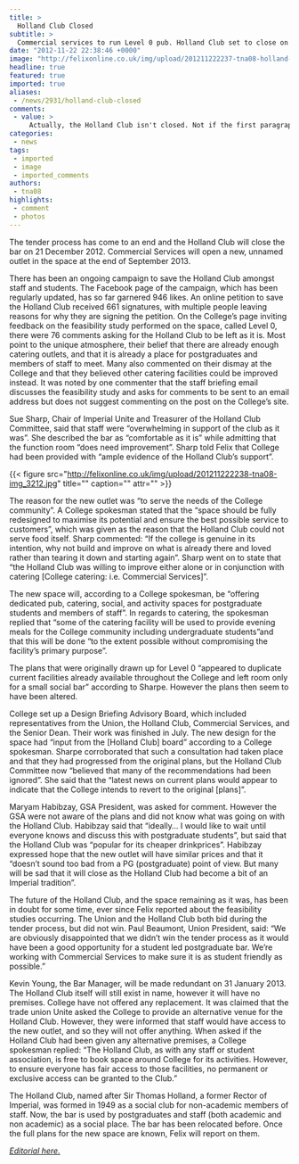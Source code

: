 ```yaml
---
title: >
  Holland Club Closed
subtitle: >
  Commercial services to run Level 0 pub. Holland Club set to close on 21 December 2012. No current offer of alternate premises. Campaign to save the club didn’t work
date: "2012-11-22 22:38:46 +0000"
image: "http://felixonline.co.uk/img/upload/201211222237-tna08-holland-club-backup.jpg"
headline: true
featured: true
imported: true
aliases:
 - /news/2931/holland-club-closed
comments:
 - value: >
     Actually, the Holland Club isn't closed. Not if the first paragraph is to be believed.,A sad day. Not a single person in favour of this and yet it pushes through.,Possibly the biggest scandal of all is that over £3 million of public money is being p***ed up the wall on this project, just so catering can sell yet more school dinners.,Classic 'consultation' exercise. Judging by the other catering outlets I'm not optimistic that the new one will be able to fulfil the current role of the Holland Club. Sadly will lead to less socialising with colleagues. As a staff member I am not impressed by the College's handling of this. As usual the bottom line seems all important!,Finally PG (Taught) students have somewhere to go to rather than the even more crap JCR. i welcome the change since the current holland bar only attracts the SAME group of people, who will oppose to any changes anyway!! UNION SHOULD RUN THE BAR!,As to the previous comment -- many taught postgraduates frequent the bar, and I've never seen anybody t
categories:
 - news
tags:
 - imported
 - image
 - imported_comments
authors:
 - tna08
highlights:
 - comment
 - photos
---
```


The tender process has come to an end and the Holland Club will close the bar on 21 December 2012. Commercial Services will open a new, unnamed outlet in the space at the end of September 2013.

There has been an ongoing campaign to save the Holland Club amongst staff and students. The Facebook page of the campaign, which has been regularly updated, has so far garnered 946 likes. An online petition to save the Holland Club received 661 signatures, with multiple people leaving reasons for why they are signing the petition. On the College’s page inviting feedback on the feasibility study performed on the space, called Level 0, there were 76 comments asking for the Holland Club to be left as it is. Most point to the unique atmosphere, their belief that there are already enough catering outlets, and that it is already a place for postgraduates and members of staff to meet. Many also commented on their dismay at the College and that they believed other catering facilities could be improved instead. It was noted by one commenter that the staff briefing email discusses the feasibility study and asks for comments to be sent to an email address but does not suggest commenting on the post on the College’s site.

Sue Sharp, Chair of Imperial Unite and Treasurer of the Holland Club Committee, said that staff were “overwhelming in support of the club as it was”. She described the bar as “comfortable as it is” while admitting that the function room “does need improvement”. Sharp told Felix that College had been provided with “ample evidence of the Holland Club’s support”.

{{< figure src="http://felixonline.co.uk/img/upload/201211222238-tna08-img_3212.jpg" title="" caption="" attr="" >}}

The reason for the new outlet was “to serve the needs of the College community”. A College spokesman stated that the “space should be fully redesigned to maximise its potential and ensure the best possible service to customers”, which was given as the reason that the Holland Club could not serve food itself. Sharp commented: “If the college is genuine in its intention, why not build and improve on what is already there and loved rather than tearing it down and starting again”. Sharp went on to state that “the Holland Club was willing to improve either alone or in conjunction with catering [College catering: i.e. Commercial Services]”.

The new space will, according to a College spokesman, be “offering dedicated pub, catering, social, and activity spaces for postgraduate students and members of staff”. In regards to catering, the spokesman replied that “some of the catering facility will be used to provide evening meals for the College community including undergraduate students”and that this will be done “to the extent possible without compromising the facility’s primary purpose”.

The plans that were originally drawn up for Level 0 “appeared to duplicate current facilities already available throughout the College and left room only for a small social bar” according to Sharpe. However the plans then seem to have been altered.

College set up a Design Briefing Advisory Board, which included representatives from the Union, the Holland Club, Commercial Services, and the Senior Dean. Their work was finished in July. The new design for the space had “input from the [Holland Club] board” according to a College spokesman. Sharpe corroborated that such a consultation had taken place and that they had progressed from the original plans, but the Holland Club Committee now “believed that many of the recommendations had been ignored”. She said that the “latest news on current plans would appear to indicate that the College intends to revert to the original [plans]”.

Maryam Habibzay, GSA President, was asked for comment. However the GSA were not aware of the plans and did not know what was going on with the Holland Club. Habibzay said that “ideally… I would like to wait until everyone knows and discuss this with postgraduate students”, but said that the Holland Club was “popular for its cheaper drinkprices”. Habibzay expressed hope that the new outlet will have similar prices and that it “doesn’t sound too bad from a PG (postgraduate) point of view. But many will be sad that it will close as the Holland Club had become a bit of an Imperial tradition”.

The future of the Holland Club, and the space remaining as it was, has been in doubt for some time, ever since Felix reported about the feasibility studies occurring. The Union and the Holland Club both bid during the tender process, but did not win. Paul Beaumont, Union President, said: “We are obviously disappointed that we didn’t win the tender process as it would have been a good opportunity for a student led postgraduate bar. We’re working with Commercial Services to make sure it is as student friendly as possible.”

Kevin Young, the Bar Manager, will be made redundant on 31 January 2013. The Holland Club itself will still exist in name, however it will have no premises. College have not offered any replacement. It was claimed that the trade union Unite asked the College to provide an alternative venue for the Holland Club. However, they were informed that staff would have access to the new outlet, and so they will not offer anything. When asked if the Holland Club had been given any alternative premises, a College spokesman replied: “The Holland Club, as with any staff or student association, is free to book space around College for its activities. However, to ensure everyone has fair access to those facilities, no permanent or exclusive access can be granted to the Club.”

The Holland Club, named after Sir Thomas Holland, a former Rector of Imperial, was formed in 1949 as a social club for non-academic members of staff. Now, the bar is used by postgraduates and staff (both academic and non academic) as a social place. The bar has been relocated before. Once the full plans for the new space are known, Felix will report on them.

[_Editorial here._](http://felixonline.co.uk/comment/2978/dutch-courage/)
